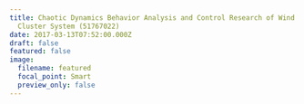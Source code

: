 ```yaml
---
title: Chaotic Dynamics Behavior Analysis and Control Research of Wind Power
  Cluster System (51767022)
date: 2017-03-13T07:52:00.000Z
draft: false
featured: false
image:
  filename: featured
  focal_point: Smart
  preview_only: false
---
```

